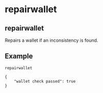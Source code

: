 # repairwallet

## repairwallet

Repairs a wallet if an inconsistency is found.

## Example

```text
repairwallet

{
    "wallet check passed": true
}
```

